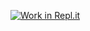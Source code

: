 [![Work in Repl.it](https://classroom.github.com/assets/work-in-replit-14baed9a392b3a25080506f3b7b6d57f295ec2978f6f33ec97e36a161684cbe9.svg)](https://classroom.github.com/online_ide?assignment_repo_id=3610367&assignment_repo_type=AssignmentRepo)
